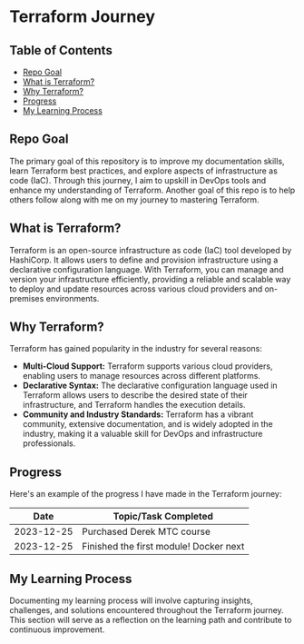 # Terraform Journey

## Table of Contents
- [Repo Goal](#repo-goal)
- [What is Terraform?](#what-is-terraform)
- [Why Terraform?](#why-terraform)
- [Progress](#progress)
- [My Learning Process](#my-learning-process)

## Repo Goal
The primary goal of this repository is to improve my documentation skills, learn Terraform best practices, and explore aspects of infrastructure as code (IaC). Through this journey, I aim to upskill in DevOps tools and enhance my understanding of Terraform.
Another goal of this repo is to help others follow along with me on my journey to mastering Terraform.

## What is Terraform?
Terraform is an open-source infrastructure as code (IaC) tool developed by HashiCorp. It allows users to define and provision infrastructure using a declarative configuration language. With Terraform, you can manage and version your infrastructure efficiently, providing a reliable and scalable way to deploy and update resources across various cloud providers and on-premises environments.

## Why Terraform?
Terraform has gained popularity in the industry for several reasons:
- **Multi-Cloud Support:** Terraform supports various cloud providers, enabling users to manage resources across different platforms.
- **Declarative Syntax:** The declarative configuration language used in Terraform allows users to describe the desired state of their infrastructure, and Terraform handles the execution details.
- **Community and Industry Standards:** Terraform has a vibrant community, extensive documentation, and is widely adopted in the industry, making it a valuable skill for DevOps and infrastructure professionals.

## Progress
Here's an example of the progress I have made in the Terraform journey:

| Date       | Topic/Task Completed               |
|------------|------------------------------------|
| 2023-12-25 | Purchased Derek MTC course         |
| 2023-12-25 | Finished the first module! Docker next         |

## My Learning Process
Documenting my learning process will involve capturing insights, challenges, and solutions encountered throughout the Terraform journey. This section will serve as a reflection on the learning path and contribute to continuous improvement.


